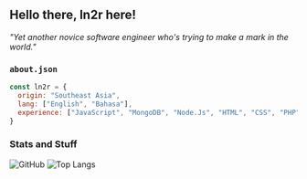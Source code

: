 <h2>Hello there, ln2r here!</h2>
<i>"Yet another novice software engineer who's trying to make a mark in the world."</i>

### `about.json`
```javascript
const ln2r = {
  origin: "Southeast Asia",
  lang: ["English", "Bahasa"],
  experience: ["JavaScript", "MongoDB", "Node.Js", "HTML", "CSS", "PHP"]
}
```

### Stats and Stuff
![GitHub](https://github-readme-stats.vercel.app/api/?username=ln2r&hide=prs&hide_border=true&theme=cobalt) ![Top Langs](https://github-readme-stats.vercel.app/api/top-langs/?username=ln2r&layout=compact&hide_border=true&theme=cobalt)
